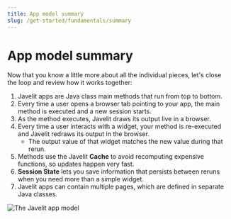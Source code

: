 ```yaml
---
title: App model summary
slug: /get-started/fundamentals/summary
---
```


# App model summary

Now that you know a little more about all the individual pieces, let's close
the loop and review how it works together:

1. Javelit apps are Java class main methods that run from top to bottom.
2. Every time a user opens a browser tab pointing to your app, the main method is executed and a new session starts.
3. As the method executes, Javelit draws its output live in a browser.
4. Every time a user interacts with a widget, your method is re-executed and Javelit redraws its output in the browser.
   - The output value of that widget matches the new value during that rerun.
5. Methods use the Javelit **Cache** to avoid recomputing expensive functions, so updates happen very fast.
6. **Session State** lets you save information that persists between reruns when you need more than a simple widget.
7. Javelit apps can contain multiple pages, which are defined in separate Java classes.

![The Javelit app model](/images/app_model.png)
